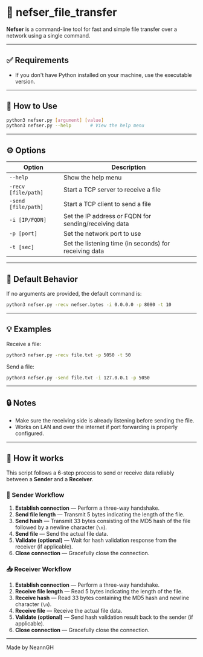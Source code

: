 
# 📁 nefser_file_transfer

**Nefser** is a command-line tool for fast and simple file transfer over a network using a single command.

---

## ✅ Requirements

- If you don't have Python installed on your machine, use the executable version.

---

## 🚀 How to Use

```bash
python3 nefser.py [argument] [value]
python3 nefser.py --help       # View the help menu
```

---

## ⚙️ Options

| Option               | Description                                             |
|----------------------|---------------------------------------------------------|
| `--help`             | Show the help menu                                      |
| `-recv [file/path]`  | Start a TCP server to receive a file                    |
| `-send [file/path]`  | Start a TCP client to send a file                       |
| `-i [IP/FQDN]`       | Set the IP address or FQDN for sending/receiving data  |
| `-p [port]`          | Set the network port to use                             |
| `-t [sec]`           | Set the listening time (in seconds) for receiving data |

---

## 📝 Default Behavior

If no arguments are provided, the default command is:

```bash
python3 nefser.py -recv nefser.bytes -i 0.0.0.0 -p 8080 -t 10
```

---

## 💡 Examples

Receive a file:

```bash
python3 nefser.py -recv file.txt -p 5050 -t 50
```

Send a file:

```bash
python3 nefser.py -send file.txt -i 127.0.0.1 -p 5050
```

---

## 🔒 Notes

- Make sure the receiving side is already listening before sending the file.
- Works on LAN and over the internet if port forwarding is properly configured.

---
## 📡 How it works

This script follows a 6-step process to send or receive data reliably between a **Sender** and a **Receiver**.

### 📨 Sender Workflow
1. **Establish connection** — Perform a three-way handshake.  
2. **Send file length** — Transmit 5 bytes indicating the length of the file.  
3. **Send hash** — Transmit 33 bytes consisting of the MD5 hash of the file followed by a newline character (`\n`).  
4. **Send file** — Send the actual file data.  
5. **Validate (optional)** — Wait for hash validation response from the receiver (if applicable).  
6. **Close connection** — Gracefully close the connection.

### 📥 Receiver Workflow
1. **Establish connection** — Perform a three-way handshake.  
2. **Receive file length** — Read 5 bytes indicating the length of the file.  
3. **Receive hash** — Read 33 bytes containing the MD5 hash and newline character (`\n`).  
4. **Receive file** — Receive the actual file data.  
5. **Validate (optional)** — Send hash validation result back to the sender (if applicable).  
6. **Close connection** — Gracefully close the connection.

---
Made by NeannGH
